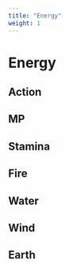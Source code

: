 ```yaml
---
title: "Energy"
weight: 1
---
```

# Energy
## Action
## MP
## Stamina
## Fire
## Water
## Wind
## Earth

